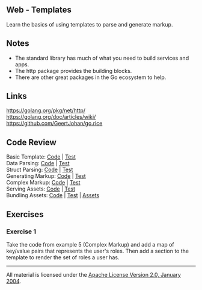 ## Web - Templates

Learn the basics of using templates to parse and generate markup.

## Notes

* The standard library has much of what you need to build services and apps.
* The http package provides the building blocks.
* There are other great packages in the Go ecosystem to help.

## Links

https://golang.org/pkg/net/http/  
https://golang.org/doc/articles/wiki/  
https://github.com/GeertJohan/go.rice

## Code Review

Basic Template: [Code](example1/main.go) | [Test](example1/main_test.go)  
Data Parsing: [Code](example2/main.go) | [Test](example2/main_test.go)  
Struct Parsing: [Code](example3/main.go) | [Test](example3/main_test.go)  
Generating Markup: [Code](example4/main.go) | [Test](example4/main_test.go)  
Complex Markup: [Code](example5/main.go) | [Test](example5/main_test.go)  
Serving Assets: [Code](example6/main.go) | [Test](example6/main_test.go)  
Bundling Assets: [Code](example7/main.go) | [Test](example7/main_test.go) | [Assets](example7/rice-box.go)  

## Exercises

### Exercise 1

Take the code from example 5 (Complex Markup) and add a map of key/value pairs that represents the user's roles. Then add a section to the template to render the set of roles a user has.
___
All material is licensed under the [Apache License Version 2.0, January 2004](http://www.apache.org/licenses/LICENSE-2.0).
